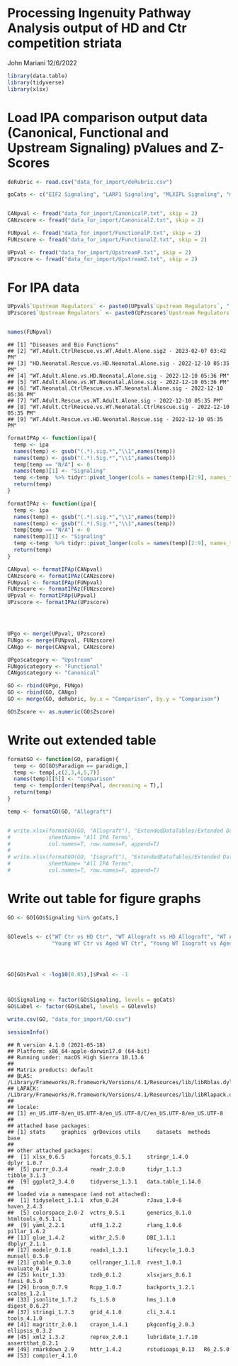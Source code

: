Processing Ingenuity Pathway Analysis output of HD and Ctr competition
striata
================
John Mariani
12/6/2022

``` r
library(data.table)
library(tidyverse)
library(xlsx)
```

# Load IPA comparison output data (Canonical, Functional and Upstream Signaling) pValues and Z-Scores

``` r
deRubric <- read.csv("data_for_import/deRubric.csv")

goCats <- c("EIF2 Signaling", "LARP1 Signaling", "MLXIPL Signaling", "mTOR Signaling", "MYC Signaling", "MYCN Signaling", "Oxidative Phosphorylation", "RICTOR Signaling", "Synthesis of protein", "TP53 Signaling", "YAP1 Signaling")


CANpval <- fread("data_for_import/CanonicalP.txt", skip = 2)
CANzscore <- fread("data_for_import/CanonicalZ.txt", skip = 2)

FUNpval <- fread("data_for_import/FunctionalP.txt", skip = 2)
FUNzscore <- fread("data_for_import/FunctionalZ.txt", skip = 2)

UPpval <- fread("data_for_import/UpstreamP.txt", skip = 2)
UPzscore <- fread("data_for_import/UpstreamZ.txt", skip = 2)
```

# For IPA data

``` r
UPpval$`Upstream Regulators` <- paste0(UPpval$`Upstream Regulators`, " Signaling")
UPzscore$`Upstream Regulators` <- paste0(UPzscore$`Upstream Regulators`, " Signaling")


names(FUNpval)
```

    ## [1] "Diseases and Bio Functions"                                             
    ## [2] "WT.Adult.CtrlRescue.vs.WT.Adult.Alone.sig2 - 2023-02-07 03:42 PM"       
    ## [3] "HD.Neonatal.Rescue.vs.HD.Neonatal.Alone.sig - 2022-12-10 05:35 PM"      
    ## [4] "WT.Adult.Alone.vs.HD.Neonatal.Alone.sig - 2022-12-10 05:36 PM"          
    ## [5] "WT.Adult.Alone.vs.WT.Neonatal.Alone.sig - 2022-12-10 05:36 PM"          
    ## [6] "WT.Neonatal.CtrlRescue.vs.WT.Neonatal.Alone.sig - 2022-12-10 05:36 PM"  
    ## [7] "WT.Adult.Rescue.vs.WT.Adult.Alone.sig - 2022-12-10 05:35 PM"            
    ## [8] "WT.Adult.CtrlRescue.vs.WT.Neonatal.CtrlRescue.sig - 2022-12-10 05:35 PM"
    ## [9] "WT.Adult.Rescue.vs.HD.Neonatal.Rescue.sig - 2022-12-10 05:35 PM"

``` r
formatIPAp <- function(ipa){
  temp <- ipa
  names(temp) <- gsub("(.*).sig.*","\\1",names(temp))
  names(temp) <- gsub("(.*).Sig.*","\\1",names(temp))
  temp[temp == "N/A"] <- 0
  names(temp)[1] <- "Signaling"
  temp <-temp  %>% tidyr::pivot_longer(cols = names(temp)[2:9], names_to = "Comparison", values_to = "Pval")
  return(temp)
}

formatIPAz <- function(ipa){
  temp <- ipa
  names(temp) <- gsub("(.*).sig.*","\\1",names(temp))
  names(temp) <- gsub("(.*).Sig.*","\\1",names(temp))
  temp[temp == "N/A"] <- 0
  names(temp)[1] <- "Signaling"
  temp <-temp  %>% tidyr::pivot_longer(cols = names(temp)[2:9], names_to = "Comparison", values_to = "Zscore")
  return(temp)
}

CANpval <- formatIPAp(CANpval)
CANzscore <- formatIPAz(CANzscore)
FUNpval <- formatIPAp(FUNpval)
FUNzscore <- formatIPAz(FUNzscore)
UPpval <- formatIPAp(UPpval)
UPzscore <- formatIPAz(UPzscore)




UPgo <- merge(UPpval, UPzscore)
FUNgo <- merge(FUNpval, FUNzscore)
CANgo <- merge(CANpval, CANzscore)

UPgo$category <- "Upstream"
FUNgo$category <- "Functional"
CANgo$category <- "Canonical"

GO <- rbind(UPgo, FUNgo)
GO <- rbind(GO, CANgo)
GO <- merge(GO, deRubric, by.x = "Comparison", by.y = "Comparison")

GO$Zscore <- as.numeric(GO$Zscore)
```

# Write out extended table

``` r
formatGO <- function(GO, paradigm){
  temp <- GO[GO$Paradigm == paradigm,]
  temp <- temp[,c(2,3,4,5,7)]
  names(temp)[[5]] <- "Comparison"
  temp <- temp[order(temp$Pval, decreasing = T),]
  return(temp)
}

temp <- formatGO(GO, "Allograft")


# write.xlsx(formatGO(GO, "Allograft"), "ExtendedDataTables/Extended Data Table 2-WT vs HD hGPC in competition DE GOs and pathways.xlsx", 
#            sheetName= "All IPA Terms",
#            col.names=T, row.names=F, append=T)
# 
# write.xlsx(formatGO(GO, "Isograft"), "ExtendedDataTables/Extended Data Table 4-Isogenic Young vs Older-DE GOs and pathways.xlsx", 
#            sheetName= "All IPA Terms",
#            col.names=T, row.names=F, append=T)
```

# Write out table for figure graphs

``` r
GO <- GO[GO$Signaling %in% goCats,]


GOlevels <- c("WT Ctr vs HD Ctr", "WT Allograft vs HD Allograft", "WT Allograft vs WT Ctr", "HD Allograft vs HD Ctr",
              "Young WT Ctr vs Aged WT Ctr", "Young WT Isograft vs Aged WT Isograft", "Young WT Isograft vs Young WT Ctr", "Aged WT Isograft vs Aged WT Ctr")




GO[GO$Pval < -log10(0.05),]$Pval <- -1



GO$Signaling <- factor(GO$Signaling, levels = goCats)
GO$Label <- factor(GO$Label, levels = GOlevels)

write.csv(GO, "data_for_import/GO.csv")
```

``` r
sessionInfo()
```

    ## R version 4.1.0 (2021-05-18)
    ## Platform: x86_64-apple-darwin17.0 (64-bit)
    ## Running under: macOS High Sierra 10.13.6
    ## 
    ## Matrix products: default
    ## BLAS:   /Library/Frameworks/R.framework/Versions/4.1/Resources/lib/libRblas.dylib
    ## LAPACK: /Library/Frameworks/R.framework/Versions/4.1/Resources/lib/libRlapack.dylib
    ## 
    ## locale:
    ## [1] en_US.UTF-8/en_US.UTF-8/en_US.UTF-8/C/en_US.UTF-8/en_US.UTF-8
    ## 
    ## attached base packages:
    ## [1] stats     graphics  grDevices utils     datasets  methods   base     
    ## 
    ## other attached packages:
    ##  [1] xlsx_0.6.5        forcats_0.5.1     stringr_1.4.0     dplyr_1.0.7      
    ##  [5] purrr_0.3.4       readr_2.0.0       tidyr_1.1.3       tibble_3.1.3     
    ##  [9] ggplot2_3.4.0     tidyverse_1.3.1   data.table_1.14.0
    ## 
    ## loaded via a namespace (and not attached):
    ##  [1] tidyselect_1.1.1  xfun_0.24         rJava_1.0-6       haven_2.4.3      
    ##  [5] colorspace_2.0-2  vctrs_0.5.1       generics_0.1.0    htmltools_0.5.1.1
    ##  [9] yaml_2.2.1        utf8_1.2.2        rlang_1.0.6       pillar_1.6.2     
    ## [13] glue_1.4.2        withr_2.5.0       DBI_1.1.1         dbplyr_2.1.1     
    ## [17] modelr_0.1.8      readxl_1.3.1      lifecycle_1.0.3   munsell_0.5.0    
    ## [21] gtable_0.3.0      cellranger_1.1.0  rvest_1.0.1       evaluate_0.14    
    ## [25] knitr_1.33        tzdb_0.1.2        xlsxjars_0.6.1    fansi_0.5.0      
    ## [29] broom_0.7.9       Rcpp_1.0.7        backports_1.2.1   scales_1.2.1     
    ## [33] jsonlite_1.7.2    fs_1.5.0          hms_1.1.0         digest_0.6.27    
    ## [37] stringi_1.7.3     grid_4.1.0        cli_3.4.1         tools_4.1.0      
    ## [41] magrittr_2.0.1    crayon_1.4.1      pkgconfig_2.0.3   ellipsis_0.3.2   
    ## [45] xml2_1.3.2        reprex_2.0.1      lubridate_1.7.10  assertthat_0.2.1 
    ## [49] rmarkdown_2.9     httr_1.4.2        rstudioapi_0.13   R6_2.5.0         
    ## [53] compiler_4.1.0
